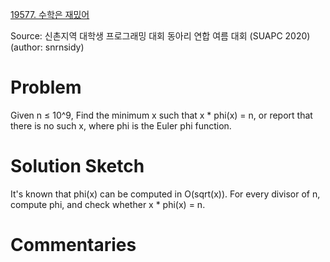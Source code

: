 [19577. 수학은 재밌어](https://www.acmicpc.net/problem/19577)

Source: 신촌지역 대학생 프로그래밍 대회 동아리 연합 여름 대회 (SUAPC 2020)
(author: snrnsidy)


# Problem

Given n ≤ 10^9, Find the minimum x such that x * phi(x) = n, or report that there is no such x, where phi is the Euler phi function.

# Solution Sketch

It's known that phi(x) can be computed in O(sqrt(x)). For every divisor of n, compute phi, and check whether x * phi(x) = n.

# Commentaries
